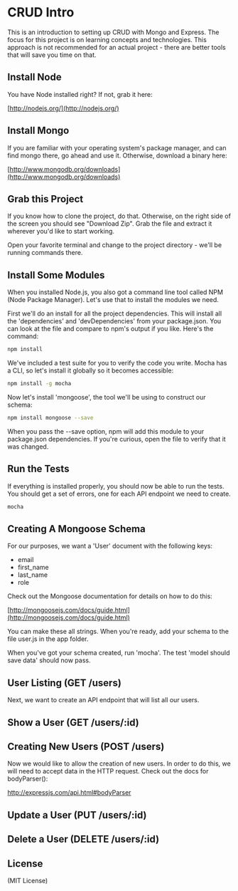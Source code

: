 # CRUD Intro

This is an introduction to setting up CRUD with Mongo and Express.  The focus for this project is on learning concepts and technologies.  This approach is not recommended for an actual project - there are better tools that will save you time on that.

## Install Node

You have Node installed right?  If not, grab it here:

[http://nodejs.org/](http://nodejs.org/)

## Install Mongo

If you are familiar with your operating system's package manager, and can find mongo there, go ahead and use it.  Otherwise, download a binary here:

[http://www.mongodb.org/downloads](http://www.mongodb.org/downloads)

## Grab this Project

If you know how to clone the project, do that.  Otherwise, on the right side of the screen you should see "Download Zip".  Grab the file and extract it wherever you'd like to start working.

Open your favorite terminal and change to the project directory - we'll be running commands there.

## Install Some Modules

When you installed Node.js, you also got a command line tool called NPM (Node Package Manager).  Let's use that to install the modules we need.

First we'll do an install for all the project dependencies.  This will install all the 'dependencies' and 'devDependencies' from your package.json.  You can look at the file and compare to npm's output if you like.  Here's the command:

```bash
npm install
```

We've included a test suite for you to verify the code you write.  Mocha has a CLI, so let's install it globally so it becomes accessible:

```bash
npm install -g mocha
```

Now let's install 'mongoose', the tool we'll be using to construct our schema:

```bash
npm install mongoose --save
```

When you pass the --save option, npm will add this module to your package.json dependencies.  If you're curious, open the file to verify that it was changed.

## Run the Tests

If everything is installed properly, you should now be able to run the tests.  You should get a set of errors, one for each API endpoint we need to create.

```bash
mocha
```

## Creating A Mongoose Schema

For our purposes, we want a 'User' document with the following keys:

 * email
 * first_name
 * last_name
 * role

Check out the Mongoose documentation for details on how to do this:

[http://mongoosejs.com/docs/guide.html](http://mongoosejs.com/docs/guide.html)

You can make these all strings.  When you're ready, add your schema to the file user.js in the app folder.

When you've got your schema created, run 'mocha'.  The test 'model should save data' should now pass.

## User Listing (GET /users)

Next, we want to create an API endpoint that will list all our users.

## Show a User (GET /users/:id)

## Creating New Users (POST /users)

Now we would like to allow the creation of new users.  In order to do this, we will need to accept data in the HTTP request.  Check out the docs for bodyParser():

http://expressjs.com/api.html#bodyParser

## Update a User (PUT /users/:id)

## Delete a User (DELETE /users/:id)

## License

(MIT License)
